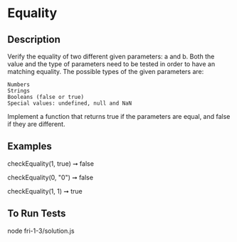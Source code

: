 # Equality

## Description
Verify the equality of two different given parameters: a and b.
Both the value and the type of parameters need to be tested in order to have an matching equality. The possible types of the given parameters are:

    Numbers
    Strings
    Booleans (false or true)
    Special values: undefined, null and NaN
    
Implement a function that returns true if the parameters are equal, and false if they are different.

## Examples
checkEquality(1, true) ➞ false

checkEquality(0, "0") ➞ false

checkEquality(1,  1) ➞ true

## To Run Tests
node fri-1-3/solution.js 